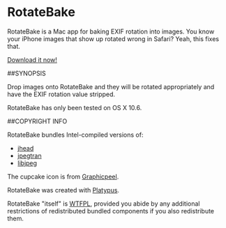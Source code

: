 # RotateBake

RotateBake is a Mac app for baking EXIF rotation into images. You know your
iPhone images that show up rotated wrong in Safari? Yeah, this fixes that.

[Download it now!](http://github.com/downloads/ryanfb/rotatebake/RotateBake.app.zip)

##SYNOPSIS

Drop images onto RotateBake and they will be rotated appropriately and have the EXIF rotation value stripped.

RotateBake has only been tested on OS X 10.6.

##COPYRIGHT INFO

RotateBake bundles Intel-compiled versions of:

* [jhead](http://www.sentex.net/~mwandel/jhead/)
* [jpegtran](http://jpegclub.org/)
* [libjpeg](http://www.ijg.org/)

The cupcake icon is from [Graphicpeel](http://graphicpeel.com/icons).

RotateBake was created with [Platypus](http://www.sveinbjorn.org/platypus).

RotateBake "itself" is [WTFPL](http://sam.zoy.org/wtfpl/), provided you
abide by any additional restrictions of redistributed bundled components if
you also redistribute them.